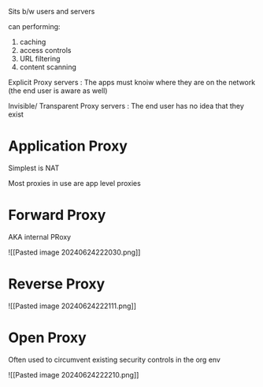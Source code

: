 Sits b/w users and servers

can performing:
1. caching
2. access controls
3. URL filtering
4. content scanning

Explicit Proxy servers  : The apps must knoiw where they are on the network (the end user is aware as well)

Invisible/ Transparent Proxy servers : The end user has no idea that they exist 

# Application Proxy

Simplest is NAT

Most proxies in use are app level proxies

# Forward Proxy 

AKA internal PRoxy

![[Pasted image 20240624222030.png]]

# Reverse Proxy 

![[Pasted image 20240624222111.png]]

# Open Proxy 

Often used to circumvent existing security controls in the org env

![[Pasted image 20240624222210.png]]


